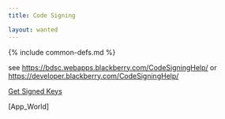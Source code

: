 ```yaml
---
title: Code Signing

layout: wanted
---
```

{% include common-defs.md %}

see https://bdsc.webapps.blackberry.com/CodeSigningHelp/
or
https://developer.blackberry.com/CodeSigningHelp/

[Get Signed Keys](https://www.blackberry.com/SignedKeys)

[App_World]
